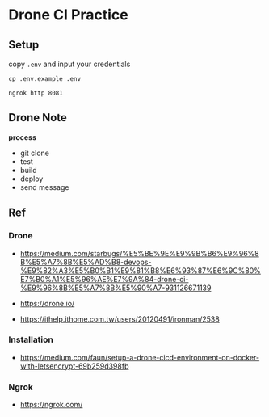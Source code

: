 # Drone CI Practice

## Setup

copy `.env` and input your credentials

```
cp .env.example .env
```

```
ngrok http 8081
```

## Drone Note

**process**

- git clone
- test
- build
- deploy
- send message

## Ref

### Drone

- https://medium.com/starbugs/%E5%BE%9E%E9%9B%B6%E9%96%8B%E5%A7%8B%E5%AD%B8-devops-%E9%82%A3%E5%B0%B1%E9%81%B8%E6%93%87%E6%9C%80%E7%B0%A1%E5%96%AE%E7%9A%84-drone-ci-%E9%96%8B%E5%A7%8B%E5%90%A7-931126671139

- https://drone.io/
- https://ithelp.ithome.com.tw/users/20120491/ironman/2538

### Installation

- https://medium.com/faun/setup-a-drone-cicd-environment-on-docker-with-letsencrypt-69b259d398fb

### Ngrok

- https://ngrok.com/
